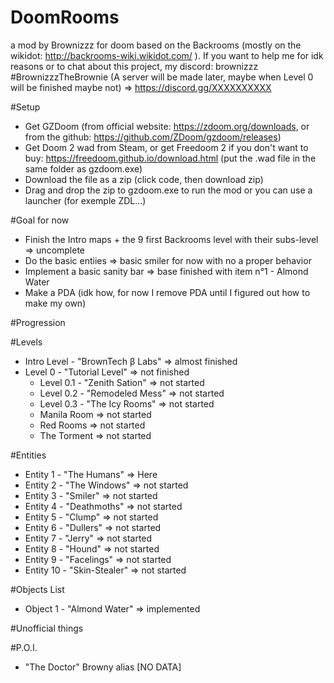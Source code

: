 # DoomRooms
a mod by Brownizzz for doom based on the Backrooms (mostly on the wikidot: http://backrooms-wiki.wikidot.com/ ). If you want to help me for idk reasons or to chat about this project, my discord: brownizzz #BrownizzzTheBrownie (A server will be made later, maybe when Level 0 will be finished maybe not) => https://discord.gg/XXXXXXXXXX

#Setup
- Get GZDoom (from official website: https://zdoom.org/downloads, or from the github: https://github.com/ZDoom/gzdoom/releases)
- Get Doom 2 wad from Steam, or get Freedoom 2 if you don't want to buy: https://freedoom.github.io/download.html (put the .wad file in the same folder as gzdoom.exe)
- Download the file as a zip (click code, then download zip)
- Drag and drop the zip to gzdoom.exe to run the mod or you can use a launcher (for exemple ZDL...)

#Goal for now
- Finish the Intro maps + the 9 first Backrooms level with their subs-level => uncomplete
- Do the basic entiies => basic smiler for now with no a proper behavior
- Implement a basic sanity bar => base finished with item n°1 - Almond Water 
- Make a PDA (idk how, for now I remove PDA until I figured out how to make my own)

#Progression

#Levels
- Intro Level - "BrownTech β Labs" => almost finished
- Level 0 - "Tutorial Level" => not finished
    - Level 0.1 - "Zenith Sation" => not started
    - Level 0.2 - "Remodeled Mess" => not started
    - Level 0.3 - "The Icy Rooms" => not started
    - Manila Room => not started
    - Red Rooms => not started
    - The Torment => not started

#Entities
- Entity 1 - "The Humans" => Here
- Entity 2 - "The Windows" => not started
- Entity 3 - "Smiler" => not started
- Entity 4 - "Deathmoths" => not started
- Entity 5 - "Clump" => not started
- Entity 6 - "Dullers" => not started
- Entity 7 - "Jerry" => not started
- Entity 8 - "Hound" => not started
- Entity 9 - "Facelings" => not started
- Entity 10 - "Skin-Stealer" => not started


#Objects List
- Object 1 - "Almond Water" => implemented


#Unofficial things

#P.O.I.
- "The Doctor" Browny alias [NO DATA]
